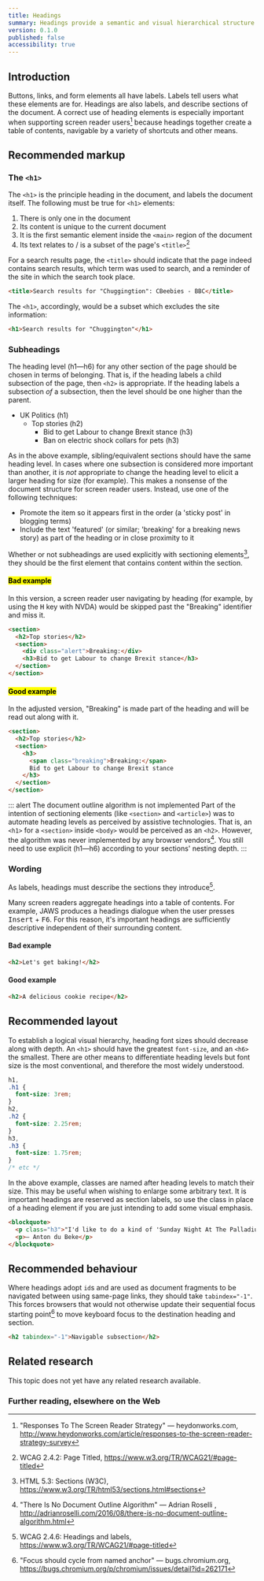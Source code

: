 ```yaml
---
title: Headings
summary: Headings provide a semantic and visual hierarchical structure to a document
version: 0.1.0
published: false
accessibility: true
---
```


## Introduction

Buttons, links, and form elements all have labels. Labels tell users what these elements are for. Headings are also labels, and describe sections of the document. A correct use of heading elements is especially important when supporting screen reader users[^1] because headings together create a table of contents, navigable by a variety of shortcuts and other means.

## Recommended markup

### The `<h1>`

The `<h1>` is the principle heading in the document, and labels the document itself. The following must be true for `<h1>` elements:

1. There is only one in the document
2. Its content is unique to the current document
3. It is the first semantic element inside the `<main>` region of the document
4. Its text relates to / is a subset of the page's `<title>`[^2]

For a search results page, the `<title>` should indicate that the page indeed contains search results, which term was used to search, and a reminder of the site in which the search took place.

```html
<title>Search results for "Chuggingtion": CBeebies - BBC</title>
```

The `<h1>`, accordingly, would be a subset which excludes the site information:

```html
<h1>Search results for "Chuggington"</h1>
```

### Subheadings

The heading level (h1—h6) for any other section of the page should be chosen in terms of belonging. That is, if the heading labels a child subsection of the page, then `<h2>` is appropriate. If the heading labels a subsection _of_ a subsection, then the level should be one higher than the parent.

- UK Politics (h1)
  - Top stories (h2)
    - Bid to get Labour to change Brexit stance (h3)
    - Ban on electric shock collars for pets (h3)

As in the above example, sibling/equivalent sections should have the same heading level. In cases where one subsection is considered more important than another, it is _not_ appropriate to change the heading level to elicit a larger heading for size (for example). This makes a nonsense of the document structure for screen reader users. Instead, use one of the following techniques:

- Promote the item so it appears first in the order (a 'sticky post' in blogging terms)
- Include the text 'featured' (or similar; 'breaking' for a breaking news story) as part of the heading or in close proximity to it

Whether or not subheadings are used explicitly with sectioning elements[^5], they should be the first element that contains content within the section.

#### <mark is="bad"> Bad example

In this version, a screen reader user navigating by heading (for example, by using the <kbd>H</kbd> key with NVDA) would be skipped past the "Breaking" identifier and miss it.

```html
<section>
  <h2>Top stories</h2>
  <section>
    <div class="alert">Breaking:</div>
    <h3>Bid to get Labour to change Brexit stance</h3>
  </section>
</section>
```

#### <mark is="good"> Good example

In the adjusted version, "Breaking" is made part of the heading and will be read out along with it.

```html
<section>
  <h2>Top stories</h2>
  <section>
    <h3>
      <span class="breaking">Breaking:</span>
      Bid to get Labour to change Brexit stance
    </h3>
  </section>
</section>
```

::: alert The document outline algorithm is not implemented
Part of the intention of sectioning elements (like `<section>` and `<article>`) was to automate heading levels as perceived by assistive technologies. That is, an `<h1>` for a  `<section>` inside `<body>` would be perceived as an `<h2>`. However, the algorithm was never implemented by any browser vendors[^6]. You still need to use explicit (h1—h6) according to your sections' nesting depth.
:::

### Wording

As labels, headings must describe the sections they introduce[^3]. 

Many screen readers aggregate headings into a table of contents. For example, JAWS produces a headings dialogue when the user presses <kbd>Insert</kbd> + <kbd>F6</kbd>. For this reason, it's important headings are sufficiently descriptive independent of their surrounding content.

#### Bad example

```html
<h2>Let's get baking!</h2>
```

#### Good example

```html
<h2>A delicious cookie recipe</h2>
```

## Recommended layout

To establish a logical visual hierarchy, heading font sizes should decrease along with depth. An `<h1>` should have the greatest `font-size`, and an `<h6>` the smallest. There are other means to differentiate heading levels but font size is the most conventional, and therefore the most widely understood.

```css
h1,
.h1 {
  font-size: 3rem;
}
h2,
.h2 {
  font-size: 2.25rem;
}
h3,
.h3 {
  font-size: 1.75rem;
}
/* etc */
```

In the above example, classes are named after heading levels to match their size. This may be useful when wishing to enlarge some arbitrary text. It is important headings are reserved as section labels, so use the class in place of a heading element if you are just intending to add some visual emphasis.

```html
<blockquote>
  <p class="h3">"I'd like to do a kind of 'Sunday Night At The Palladium'-style variety show on the BBC."</p>
  <p>— Anton du Beke</p>
</blockquote>
```

## Recommended behaviour

Where headings adopt `id`s and are used as document fragments to be navigated between using same-page links, they should take `tabindex="-1"`. This forces browsers that would not otherwise update their sequential focus starting point[^4] to move keyboard focus to the destination heading and section.

```html
<h2 tabindex="-1">Navigable subsection</h2>
```

## Related research

This topic does not yet have any related research available.

### Further reading, elsewhere on the Web

[^1]: "Responses To The Screen Reader Strategy" — heydonworks.com, <http://www.heydonworks.com/article/responses-to-the-screen-reader-strategy-survey>
[^2]: WCAG 2.4.2: Page Titled, <https://www.w3.org/TR/WCAG21/#page-titled>
[^3]: WCAG 2.4.6: Headings and labels, <https://www.w3.org/TR/WCAG21/#page-titled>
[^4]: "Focus should cycle from named anchor" — bugs.chromium.org, <https://bugs.chromium.org/p/chromium/issues/detail?id=262171>
[^5]: HTML 5.3: Sections (W3C), <https://www.w3.org/TR/html53/sections.html#sections>
[^6]: "There Is No Document Outline Algorithm" — Adrian Roselli , <http://adrianroselli.com/2016/08/there-is-no-document-outline-algorithm.html>

